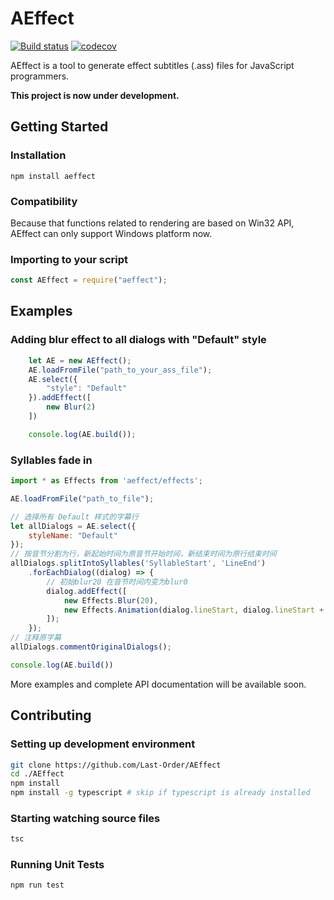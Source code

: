 # AEffect
[![Build status](https://ci.appveyor.com/api/projects/status/pm59thc0bjg7vc9m?svg=true)](https://ci.appveyor.com/project/Last-Order/aeffect-9f7jt)
[![codecov](https://codecov.io/gh/Last-Order/AEffect/branch/master/graph/badge.svg)](https://codecov.io/gh/Last-Order/AEffect)

AEffect is a tool to generate effect subtitles (.ass) files for JavaScript programmers.

**This project is now under development.**

## Getting Started

### Installation
```
npm install aeffect
```

### Compatibility

Because that functions related to rendering are based on Win32 API, AEffect can only support Windows platform now.


### Importing to your script

```JavaScript
const AEffect = require("aeffect");
```

## Examples

### Adding blur effect to all dialogs with "Default" style

```JavaScript
    let AE = new AEffect();
    AE.loadFromFile("path_to_your_ass_file");
    AE.select({
        "style": "Default"
    }).addEffect([
        new Blur(2)
    ])

    console.log(AE.build());

```

### Syllables fade in

```javascript
import * as Effects from 'aeffect/effects';

AE.loadFromFile("path_to_file");

// 选择所有 Default 样式的字幕行
let allDialogs = AE.select({
    styleName: "Default"
});
// 按音节分割为行，新起始时间为原音节开始时间，新结束时间为原行结束时间
allDialogs.splitIntoSyllables('SyllableStart', 'LineEnd')
    .forEachDialog((dialog) => {
        // 初始blur20 在音节时间内变为blur0
        dialog.addEffect([
            new Effects.Blur(20),
            new Effects.Animation(dialog.lineStart, dialog.lineStart + dialog.syllableDuration, new Effects.Blur(0))
        ]);
    });
// 注释原字幕
allDialogs.commentOriginalDialogs();

console.log(AE.build())
```

More examples and complete API documentation will be available soon.

## Contributing

### Setting up development environment
```bash
git clone https://github.com/Last-Order/AEffect
cd ./AEffect
npm install
npm install -g typescript # skip if typescript is already installed
```

### Starting watching source files
```bash
tsc
```

### Running Unit Tests
```bash
npm run test
```
